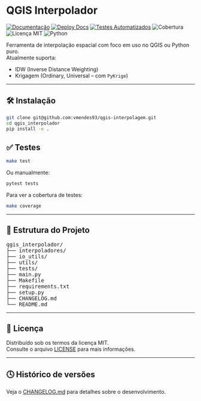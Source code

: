 # QGIS Interpolador

[![Documentação](https://img.shields.io/badge/docs-pdoc-green)](https://vmendes93.github.io/qgis-interpolagem/)
[![Deploy Docs](https://github.com/vmendes93/qgis-interpolagem/actions/workflows/deploy-docs.yml/badge.svg)](https://github.com/vmendes93/qgis-interpolagem/actions/workflows/deploy-docs.yml)
[![Testes Automatizados](https://github.com/vmendes93/qgis-interpolagem/actions/workflows/tests.yml/badge.svg)](https://github.com/vmendes93/qgis-interpolagem/actions/workflows/tests.yml)
![Cobertura](https://img.shields.io/badge/coverage-manual-yellow)
![Licença MIT](https://img.shields.io/badge/licen%C3%A7a-MIT-green)
![Python](https://img.shields.io/badge/python-3.10%2B-blue)

Ferramenta de interpolação espacial com foco em uso no QGIS ou Python puro.  
Atualmente suporta:

- IDW (Inverse Distance Weighting)
- Krigagem (Ordinary, Universal – com `PyKrige`)

---

## 🛠️ Instalação

```bash
git clone git@github.com:vmendes93/qgis-interpolagem.git
cd qgis_interpolador
pip install -e .
```

## ✅ Testes

```bash
make test
```

Ou manualmente:

```bash
pytest tests
```

Para ver a cobertura de testes:

```bash
make coverage
```

---

## 📁 Estrutura do Projeto

<pre>
qgis_interpolador/
├── interpoladores/
├── io_utils/
├── utils/
├── tests/
├── main.py
├── Makefile
├── requirements.txt
├── setup.py
├── CHANGELOG.md
└── README.md
</pre>

---

## 📜 Licença

Distribuído sob os termos da licença MIT.  
Consulte o arquivo [LICENSE](./LICENSE) para mais informações.

---

## 🕓 Histórico de versões

Veja o [CHANGELOG.md](./CHANGELOG.md) para detalhes sobre o desenvolvimento.
